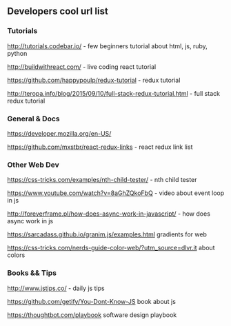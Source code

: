## Developers cool url list

### Tutorials

http://tutorials.codebar.io/ - few beginners tutorial about html, js, ruby, python

http://buildwithreact.com/ - live coding react tutorial

https://github.com/happypoulp/redux-tutorial - redux tutorial

http://teropa.info/blog/2015/09/10/full-stack-redux-tutorial.html - full stack redux tutorial



### General & Docs

https://developer.mozilla.org/en-US/ 

https://github.com/mxstbr/react-redux-links - react redux link list


### Other Web Dev

https://css-tricks.com/examples/nth-child-tester/ - nth child tester

https://www.youtube.com/watch?v=8aGhZQkoFbQ - video about event loop in js

http://foreverframe.pl/how-does-async-work-in-javascript/ - how does async work in js

https://sarcadass.github.io/granim.js/examples.html  gradients for web

https://css-tricks.com/nerds-guide-color-web/?utm_source=dlvr.it about colors


### Books && Tips

http://www.jstips.co/ - daily js tips

https://github.com/getify/You-Dont-Know-JS book about js

https://thoughtbot.com/playbook software design playbook 

